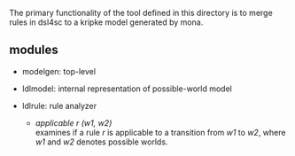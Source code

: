 The primary functionality of the tool defined in this directory is
to merge rules in dsl4sc to a kripke model generated by mona.

## modules

- modelgen: top-level

- ldlmodel: internal representation of possible-world model

- ldlrule: rule analyzer
  - _applicable r (w1, w2)_  
    examines if a rule _r_ is applicable
    to a transition from _w1_ to _w2_, where _w1_ and _w2_ denotes possible worlds.
